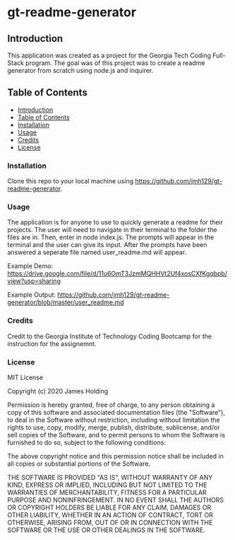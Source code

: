 # gt-readme-generator
## Introduction
This application was created as a project for the Georgia Tech Coding Full-Stack program. The goal was of this project was to create a readme generator from scratch using node.js and inquirer.

## Table of Contents
- [Introduction](#Introduction)
- [Table of Contents](#table-of-contents)
- [Installation](#installation)
- [Usage](#usage)
- [Credits](#credits)
- [License](#license)

### Installation
Clone this repo to your local machine using https://github.com/jmh129/gt-readme-generator.

### Usage
The application is for anyone to use to quickly generate a readme for their projects. The user will need to navigate in their terminal to the folder the files are in. Then, enter in node index.js. The prompts will appear in the terminal and the user can give its input. After the prompts have been answered a seperate file named user_readme.md will appear. 

Example Demo: https://drive.google.com/file/d/11u6OmT3JzmMQHHVt2Uf4xosCXfKgqbpb/view?usp=sharing

Example Output: https://github.com/jmh129/gt-readme-generator/blob/master/user_readme.md

### Credits
Credit to the Georgia Institute of Technology Coding Bootcamp for the instruction for the assignemnt. 

### License

MIT License

Copyright (c) 2020 James Holding

Permission is hereby granted, free of charge, to any person obtaining a copy
of this software and associated documentation files (the "Software"), to deal
in the Software without restriction, including without limitation the rights
to use, copy, modify, merge, publish, distribute, sublicense, and/or sell
copies of the Software, and to permit persons to whom the Software is
furnished to do so, subject to the following conditions:

The above copyright notice and this permission notice shall be included in all
copies or substantial portions of the Software.

THE SOFTWARE IS PROVIDED "AS IS", WITHOUT WARRANTY OF ANY KIND, EXPRESS OR
IMPLIED, INCLUDING BUT NOT LIMITED TO THE WARRANTIES OF MERCHANTABILITY,
FITNESS FOR A PARTICULAR PURPOSE AND NONINFRINGEMENT. IN NO EVENT SHALL THE
AUTHORS OR COPYRIGHT HOLDERS BE LIABLE FOR ANY CLAIM, DAMAGES OR OTHER
LIABILITY, WHETHER IN AN ACTION OF CONTRACT, TORT OR OTHERWISE, ARISING FROM,
OUT OF OR IN CONNECTION WITH THE SOFTWARE OR THE USE OR OTHER DEALINGS IN THE
SOFTWARE.
